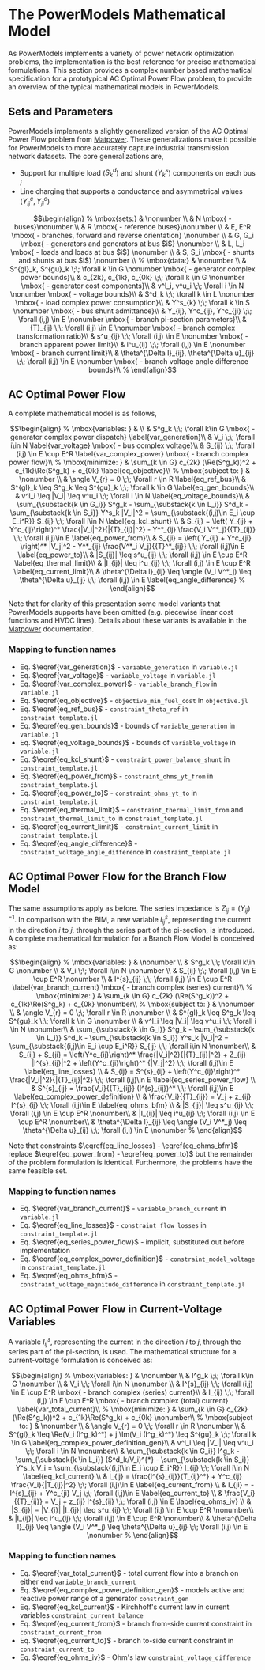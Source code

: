 # The PowerModels Mathematical Model

As PowerModels implements a variety of power network optimization problems, the implementation is the best reference for precise mathematical formulations.  This section provides a complex number based mathematical specification for a prototypical AC Optimal Power Flow problem, to provide an overview of the typical mathematical models in PowerModels.
## Sets and Parameters

PowerModels implements a slightly generalized version of the AC Optimal Power Flow problem from [Matpower](http://www.pserc.cornell.edu/matpower/).  These generalizations make it possible for PowerModels to more accurately capture industrial transmission network datasets.  The core generalizations are,

- Support for multiple load ($S^d_k$) and shunt ($Y^s_{k}$) components on each bus $i$
- Line charging that supports a conductance and asymmetrical values ($Y^c_{ij}, Y^c_{ji}$)


```math
\begin{align}
%
\mbox{sets:} & \nonumber \\
& N \mbox{ - buses}\nonumber \\
& R \mbox{ - reference buses}\nonumber \\
& E, E^R \mbox{ - branches, forward and reverse orientation} \nonumber \\
& G, G_i \mbox{ - generators and generators at bus $i$} \nonumber \\
& L, L_i \mbox{ - loads and loads at bus $i$} \nonumber \\
& S, S_i \mbox{ - shunts and shunts at bus $i$} \nonumber \\
%
\mbox{data:} & \nonumber \\
& S^{gl}_k, S^{gu}_k \;\; \forall k \in G \nonumber \mbox{ - generator complex power bounds}\\
& c_{2k}, c_{1k}, c_{0k} \;\; \forall k \in G \nonumber  \mbox{ - generator cost components}\\
& v^l_i, v^u_i \;\; \forall i \in N \nonumber \mbox{ - voltage bounds}\\
& S^d_k \;\; \forall k \in L \nonumber \mbox{ - load complex power consumption}\\
& Y^s_{k} \;\; \forall k \in S \nonumber \mbox{ - bus shunt admittance}\\
& Y_{ij}, Y^c_{ij}, Y^c_{ji} \;\; \forall (i,j) \in E \nonumber \mbox{ - branch pi-section parameters}\\
& {T}_{ij} \;\; \forall (i,j) \in E \nonumber \mbox{ - branch complex transformation ratio}\\
& s^u_{ij}  \;\; \forall (i,j) \in E \nonumber \mbox{ - branch apparent power limit}\\
& i^u_{ij}  \;\; \forall (i,j) \in E \nonumber \mbox{ - branch current limit}\\
& \theta^{\Delta l}_{ij}, \theta^{\Delta u}_{ij} \;\; \forall (i,j) \in E \nonumber \mbox{ - branch voltage angle difference bounds}\\
%
\end{align}
```

## AC Optimal Power Flow

A complete mathematical model is as follows,

```math
\begin{align}
%
\mbox{variables: } &  \\
& S^g_k \;\; \forall k\in G \mbox{ - generator complex power dispatch} \label{var_generation}\\
& V_i \;\; \forall i\in N \label{var_voltage} \mbox{ - bus complex voltage}\\
& S_{ij} \;\; \forall (i,j) \in E \cup E^R  \label{var_complex_power} \mbox{ - branch complex power flow}\\
%
\mbox{minimize: } & \sum_{k \in G} c_{2k} (\Re(S^g_k))^2 + c_{1k}\Re(S^g_k) + c_{0k} \label{eq_objective}\\
%
\mbox{subject to: } & \nonumber \\
& \angle V_{r} = 0  \;\; \forall r \in R \label{eq_ref_bus}\\
& S^{gl}_k \leq S^g_k \leq S^{gu}_k \;\; \forall k \in G  \label{eq_gen_bounds}\\
& v^l_i \leq |V_i| \leq v^u_i \;\; \forall i \in N \label{eq_voltage_bounds}\\
& \sum_{\substack{k \in G_i}} S^g_k - \sum_{\substack{k \in L_i}} S^d_k - \sum_{\substack{k \in S_i}} Y^s_k |V_i|^2 = \sum_{\substack{(i,j)\in E_i \cup E_i^R}} S_{ij} \;\; \forall i\in N \label{eq_kcl_shunt} \\
& S_{ij} = \left( Y_{ij} + Y^c_{ij}\right)^* \frac{|V_i|^2}{|{T}_{ij}|^2} - Y^*_{ij} \frac{V_i V^*_j}{{T}_{ij}} \;\; \forall (i,j)\in E \label{eq_power_from}\\
& S_{ji} = \left( Y_{ij} + Y^c_{ji} \right)^* |V_j|^2 - Y^*_{ij} \frac{V^*_i V_j}{{T}^*_{ij}} \;\; \forall (i,j)\in E \label{eq_power_to}\\
& |S_{ij}| \leq s^u_{ij} \;\; \forall (i,j) \in E \cup E^R \label{eq_thermal_limit}\\
& |I_{ij}| \leq i^u_{ij} \;\; \forall (i,j) \in E \cup E^R \label{eq_current_limit}\\
& \theta^{\Delta l}_{ij} \leq \angle (V_i V^*_j) \leq \theta^{\Delta u}_{ij} \;\; \forall (i,j) \in E \label{eq_angle_difference}
%
\end{align}
```

Note that for clarity of this presentation some model variants that PowerModels supports have been omitted (e.g. piecewise linear cost functions and HVDC lines).  Details about these variants is available in the [Matpower](http://www.pserc.cornell.edu/matpower/) documentation.


### Mapping to function names
- Eq. $\eqref{var_generation}$ - `variable_generation` in `variable.jl`
- Eq. $\eqref{var_voltage}$ - `variable_voltage` in `variable.jl`
- Eq. $\eqref{var_complex_power}$ - `variable_branch_flow` in `variable.jl`
- Eq. $\eqref{eq_objective}$ - `objective_min_fuel_cost` in `objective.jl`
- Eq. $\eqref{eq_ref_bus}$ - `constraint_theta_ref` in `constraint_template.jl`
- Eq. $\eqref{eq_gen_bounds}$ - bounds of `variable_generation` in `variable.jl`
- Eq. $\eqref{eq_voltage_bounds}$ - bounds of `variable_voltage` in `variable.jl`
- Eq. $\eqref{eq_kcl_shunt}$ - `constraint_power_balance_shunt` in `constraint_template.jl`
- Eq. $\eqref{eq_power_from}$ - `constraint_ohms_yt_from` in `constraint_template.jl`
- Eq. $\eqref{eq_power_to}$ - `constraint_ohms_yt_to` in `constraint_template.jl`
- Eq. $\eqref{eq_thermal_limit}$ - `constraint_thermal_limit_from` and `constraint_thermal_limit_to` in `constraint_template.jl`
- Eq. $\eqref{eq_current_limit}$ - `constraint_current_limit` in `constraint_template.jl`
- Eq. $\eqref{eq_angle_difference}$ - `constraint_voltage_angle_difference` in `constraint_template.jl`




## AC Optimal Power Flow for the Branch Flow Model
The same assumptions apply as before. The series impedance is $Z_{ij}=(Y_{ij})^{-1}$.
In comparison  with the BIM, a new variable $I^{s}_{ij}$, representing the current in the direction $i$ to $j$, through the series part of the pi-section, is introduced.
A complete mathematical formulation for a Branch Flow Model is conceived as:

```math
\begin{align}
%
\mbox{variables: } & \nonumber \\
& S^g_k \;\; \forall k\in G \nonumber \\
& V_i \;\; \forall i\in N \nonumber \\
& S_{ij} \;\; \forall (i,j) \in E \cup E^R \nonumber \\
& I^{s}_{ij} \;\; \forall (i,j) \in E \cup E^R \label{var_branch_current}  \mbox{ - branch complex (series) current}\\
%
\mbox{minimize: } & \sum_{k \in G} c_{2k} (\Re(S^g_k))^2 + c_{1k}\Re(S^g_k) + c_{0k} \nonumber\\
%
\mbox{subject to: } & \nonumber \\
& \angle V_{r} = 0  \;\; \forall r \in R \nonumber \\
& S^{gl}_k \leq S^g_k \leq S^{gu}_k \;\; \forall k \in G \nonumber \\
& v^l_i \leq |V_i| \leq v^u_i \;\; \forall i \in N \nonumber\\
& \sum_{\substack{k \in G_i}} S^g_k - \sum_{\substack{k \in L_i}} S^d_k - \sum_{\substack{k \in S_i}} Y^s_k |V_i|^2 = \sum_{\substack{(i,j)\in E_i \cup E_i^R}} S_{ij} \;\; \forall i\in N \nonumber\\
& S_{ij} +  S_{ji} = \left(Y^c_{ij}\right)^* \frac{|V_i|^2}{|{T}_{ij}|^2} + Z_{ij} |I^{s}_{ij}|^2 +  \left(Y^c_{ji}\right)^* {|V_j|^2}  \;\; \forall (i,j)\in E \label{eq_line_losses} \\
& S_{ij} = S^{s}_{ij} + \left(Y^c_{ij}\right)^* \frac{|V_i|^2}{|{T}_{ij}|^2}  \;\; \forall (i,j)\in E \label{eq_series_power_flow} \\
& S^{s}_{ij} = \frac{V_i}{{T}_{ij}} (I^{s}_{ij})^*  \;\; \forall (i,j)\in E \label{eq_complex_power_definition} \\
& \frac{V_i}{{T}_{ij}} = V_j + z_{ij} I^{s}_{ij}  \;\; \forall (i,j)\in E \label{eq_ohms_bfm} \\
& |S_{ij}| \leq s^u_{ij} \;\; \forall (i,j) \in E \cup E^R \nonumber\\
& |I_{ij}| \leq i^u_{ij} \;\; \forall (i,j) \in E \cup E^R \nonumber\\
& \theta^{\Delta l}_{ij} \leq \angle (V_i V^*_j) \leq \theta^{\Delta u}_{ij} \;\; \forall (i,j) \in E \nonumber
%
\end{align}
```

Note that constraints $\eqref{eq_line_losses} - \eqref{eq_ohms_bfm}$ replace $\eqref{eq_power_from} - \eqref{eq_power_to}$ but the remainder of the problem formulation is identical. Furthermore, the problems have the same feasible set.  

### Mapping to function names
- Eq. $\eqref{var_branch_current}$ - `variable_branch_current` in `variable.jl`
- Eq. $\eqref{eq_line_losses}$ - `constraint_flow_losses` in `constraint_template.jl`
- Eq. $\eqref{eq_series_power_flow}$ - implicit, substituted out before implementation
- Eq. $\eqref{eq_complex_power_definition}$ - `constraint_model_voltage` in `constraint_template.jl`
- Eq. $\eqref{eq_ohms_bfm}$ - `constraint_voltage_magnitude_difference` in `constraint_template.jl`


## AC Optimal Power Flow in Current-Voltage Variables
A variable $I^{s}_{ij}$, representing the current in the direction $i$ to $j$, through the series part of the pi-section, is used.
The mathematical structure for a current-voltage formulation is conceived as:

```math
\begin{align}
%
\mbox{variables: } & \nonumber \\
& I^g_k \;\; \forall k\in G \nonumber \\
& V_i \;\; \forall i\in N \nonumber \\
& I^{s}_{ij} \;\; \forall (i,j) \in E \cup E^R  \mbox{ - branch complex (series) current}\\
& I_{ij} \;\; \forall (i,j) \in E \cup E^R  \mbox{ - branch complex (total) current} \label{var_total_current}\\
%
\mbox{minimize: } & \sum_{k \in G} c_{2k} (\Re(S^g_k))^2 + c_{1k}\Re(S^g_k) + c_{0k} \nonumber\\
%
\mbox{subject to: } & \nonumber \\
& \angle V_{r} = 0  \;\; \forall r \in R \nonumber \\
& S^{gl}_k \leq \Re(V_i (I^g_k)^*) + j \Im(V_i (I^g_k)^*) \leq S^{gu}_k \;\; \forall k \in G   \label{eq_complex_power_definition_gen}\\
& v^l_i \leq |V_i| \leq v^u_i \;\; \forall i \in N \nonumber\\
& \sum_{\substack{k \in G_i}} I^g_k - \sum_{\substack{k \in L_i}} (S^d_k/V_i)^{*} - \sum_{\substack{k \in S_i}} Y^s_k V_i = \sum_{\substack{(i,j)\in E_i \cup E_i^R}} I_{ij} \;\; \forall i\in N  \label{eq_kcl_current} \\
& I_{ij} =  \frac{I^{s}_{ij}}{T_{ij}^*} + Y^c_{ij} \frac{V_i}{|T_{ij}|^2}  \;\; \forall (i,j)\in E \label{eq_current_from} \\
& I_{ji} = -I^{s}_{ij} + Y^c_{ji} V_j  \;\; \forall (i,j)\in E \label{eq_current_to} \\
& \frac{V_i}{{T}_{ij}} = V_j + z_{ij} I^{s}_{ij}  \;\; \forall (i,j) \in E \label{eq_ohms_iv} \\
& |S_{ij}| = |V_{i}| |I_{ij}| \leq s^u_{ij} \;\; \forall (i,j) \in E \cup E^R \nonumber\\
& |I_{ij}| \leq i^u_{ij} \;\; \forall (i,j) \in E \cup E^R \nonumber\\
& \theta^{\Delta l}_{ij} \leq \angle (V_i V^*_j) \leq \theta^{\Delta u}_{ij} \;\; \forall (i,j) \in E \nonumber
%
\end{align}
```

### Mapping to function names
- Eq. $\eqref{var_total_current}$ - total current flow into a branch on either end `variable_branch_current`
- Eq. $\eqref{eq_complex_power_definition_gen}$  - models active and reactive power range of a generator `constraint_gen`
- Eq. $\eqref{eq_kcl_current}$  - Kirchhoff's current law in current variables  `constraint_current_balance`
- Eq. $\eqref{eq_current_from}$  - branch from-side current constraint in `constraint_current_from`
- Eq. $\eqref{eq_current_to}$  - branch to-side current constraint in `constraint_current_to`
- Eq. $\eqref{eq_ohms_iv}$  - Ohm's law `constraint_voltage_difference`
